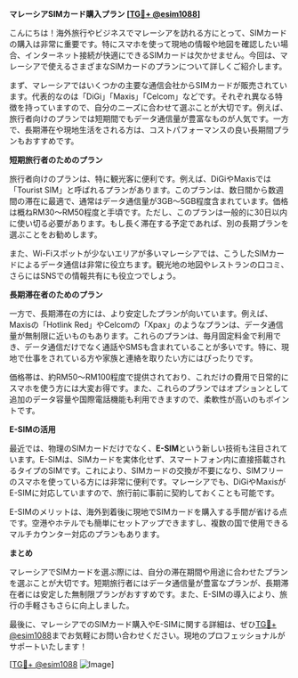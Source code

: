 **マレーシアSIMカード購入プラン [[TG💪+ @esim1088](https://t.me/s/esim1088)]**

こんにちは！海外旅行やビジネスでマレーシアを訪れる方にとって、SIMカードの購入は非常に重要です。特にスマホを使って現地の情報や地図を確認したい場合、インターネット接続が快適にできるSIMカードは欠かせません。今回は、マレーシアで使えるさまざまなSIMカードのプランについて詳しくご紹介します。

まず、マレーシアではいくつかの主要な通信会社からSIMカードが販売されています。代表的なのは「DiGi」「Maxis」「Celcom」などです。それぞれ異なる特徴を持っていますので、自分のニーズに合わせて選ぶことが大切です。例えば、旅行者向けのプランでは短期間でもデータ通信量が豊富なものが人気です。一方で、長期滞在や現地生活をされる方は、コストパフォーマンスの良い長期間プランもおすすめです。

**短期旅行者のためのプラン**

旅行者向けのプランは、特に観光客に便利です。例えば、DiGiやMaxisでは「Tourist SIM」と呼ばれるプランがあります。このプランは、数日間から数週間の滞在に最適で、通常はデータ通信量が3GB〜5GB程度含まれています。価格は概ねRM30〜RM50程度と手頃です。ただし、このプランは一般的に30日以内に使い切る必要があります。もし長く滞在する予定であれば、別の長期プランを選ぶことをお勧めします。

また、Wi-Fiスポットが少ないエリアが多いマレーシアでは、こうしたSIMカードによるデータ通信は非常に役立ちます。観光地の地図やレストランの口コミ、さらにはSNSでの情報共有にも役立つでしょう。

**長期滞在者のためのプラン**

一方で、長期滞在の方には、より安定したプランが向いています。例えば、Maxisの「Hotlink Red」やCelcomの「Xpax」のようなプランは、データ通信量が無制限に近いものもあります。これらのプランは、毎月固定料金で利用でき、データ通信だけでなく通話やSMSも含まれていることが多いです。特に、現地で仕事をされている方や家族と連絡を取りたい方にはぴったりです。

価格帯は、約RM50〜RM100程度で提供されており、これだけの費用で日常的にスマホを使う方には大変お得です。また、これらのプランではオプションとして追加のデータ容量や国際電話機能も利用できますので、柔軟性が高いのもポイントです。

**E-SIMの活用**

最近では、物理のSIMカードだけでなく、**E-SIM**という新しい技術も注目されています。E-SIMは、SIMカードを実体化せず、スマートフォン内に直接搭載されるタイプのSIMです。これにより、SIMカードの交換が不要になり、SIMフリーのスマホを使っている方には非常に便利です。マレーシアでも、DiGiやMaxisがE-SIMに対応していますので、旅行前に事前に契約しておくことも可能です。

E-SIMのメリットは、海外到着後に現地でSIMカードを購入する手間が省ける点です。空港やホテルでも簡単にセットアップできますし、複数の国で使用できるマルチカウンター対応のプランもあります。

**まとめ**

マレーシアでSIMカードを選ぶ際には、自分の滞在期間や用途に合わせたプランを選ぶことが大切です。短期旅行者にはデータ通信量が豊富なプランが、長期滞在者には安定した無制限プランがおすすめです。また、E-SIMの導入により、旅行の手軽さもさらに向上しました。

最後に、マレーシアでのSIMカード購入やE-SIMに関する詳細は、ぜひ[TG💪+ @esim1088](https://t.me/s/esim1088)までお気軽にお問い合わせください。現地のプロフェッショナルがサポートいたします！

[[TG💪+ @esim1088](https://t.me/s/esim1088) ![Image](https://i.postimg.cc/Y0z9fWf4/image.png)]